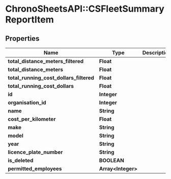 # ChronoSheetsAPI::CSFleetSummaryReportItem

## Properties
Name | Type | Description | Notes
------------ | ------------- | ------------- | -------------
**total_distance_meters_filtered** | **Float** |  | [optional] 
**total_distance_meters** | **Float** |  | [optional] 
**total_running_cost_dollars_filtered** | **Float** |  | [optional] 
**total_running_cost_dollars** | **Float** |  | [optional] 
**id** | **Integer** |  | [optional] 
**organisation_id** | **Integer** |  | [optional] 
**name** | **String** |  | [optional] 
**cost_per_kilometer** | **Float** |  | [optional] 
**make** | **String** |  | [optional] 
**model** | **String** |  | [optional] 
**year** | **String** |  | [optional] 
**licence_plate_number** | **String** |  | [optional] 
**is_deleted** | **BOOLEAN** |  | [optional] 
**permitted_employees** | **Array&lt;Integer&gt;** |  | [optional] 


